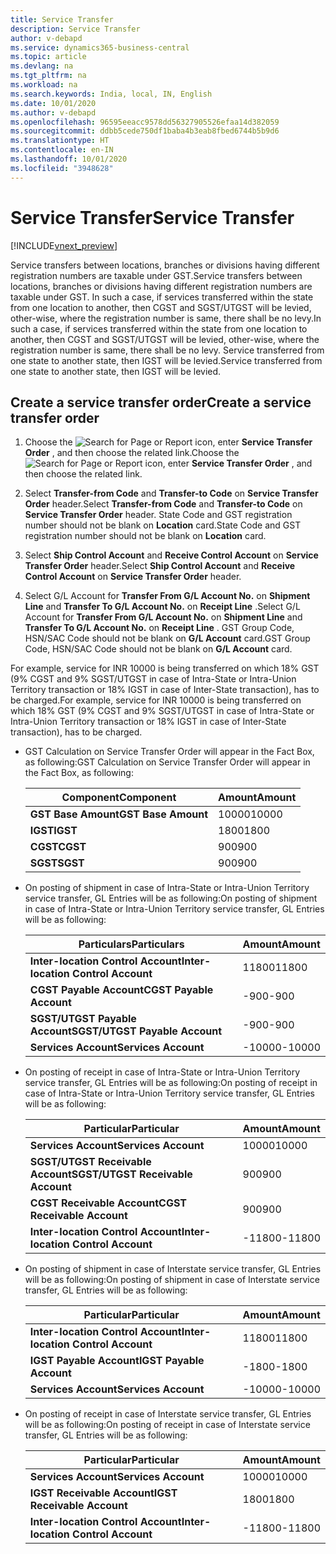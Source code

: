 ```yaml
---
title: Service Transfer
description: Service Transfer
author: v-debapd
ms.service: dynamics365-business-central
ms.topic: article
ms.devlang: na
ms.tgt_pltfrm: na
ms.workload: na
ms.search.keywords: India, local, IN, English
ms.date: 10/01/2020
ms.author: v-debapd
ms.openlocfilehash: 96595eeacc9578dd56327905526efaa14d382059
ms.sourcegitcommit: ddbb5cede750df1baba4b3eab8fbed6744b5b9d6
ms.translationtype: HT
ms.contentlocale: en-IN
ms.lasthandoff: 10/01/2020
ms.locfileid: "3948628"
---
```

# <a name="service-transfer"></a><span data-ttu-id="67148-103">Service Transfer</span><span class="sxs-lookup"><span data-stu-id="67148-103">Service Transfer</span></span>

[!INCLUDE[vnext_preview](../../includes/vnext_preview.md)]

<span data-ttu-id="67148-104">Service transfers between locations, branches or divisions having different registration numbers are taxable under GST.</span><span class="sxs-lookup"><span data-stu-id="67148-104">Service transfers between locations, branches or divisions having different registration numbers are taxable under GST.</span></span> <span data-ttu-id="67148-105">In such a case, if services transferred within the state from one location to another, then CGST and SGST/UTGST will be levied, other-wise, where the registration number is same, there shall be no levy.</span><span class="sxs-lookup"><span data-stu-id="67148-105">In such a case, if services transferred within the state from one location to another, then CGST and SGST/UTGST will be levied, other-wise, where the registration number is same, there shall be no levy.</span></span> <span data-ttu-id="67148-106">Service transferred from one state to another state, then IGST will be levied.</span><span class="sxs-lookup"><span data-stu-id="67148-106">Service transferred from one state to another state, then IGST will be levied.</span></span>

## <a name="create-a-service-transfer-order"></a><span data-ttu-id="67148-107">Create a service transfer order</span><span class="sxs-lookup"><span data-stu-id="67148-107">Create a service transfer order</span></span>

1. <span data-ttu-id="67148-108">Choose the ![Search for Page or Report](image/search_small.png "Search for Page or Report icon") icon, enter **Service Transfer Order** , and then choose the related link.</span><span class="sxs-lookup"><span data-stu-id="67148-108">Choose the ![Search for Page or Report](image/search_small.png "Search for Page or Report icon") icon, enter **Service Transfer Order** , and then choose the related link.</span></span> 
2. <span data-ttu-id="67148-109">Select **Transfer-from Code** and **Transfer-to Code** on **Service Transfer Order** header.</span><span class="sxs-lookup"><span data-stu-id="67148-109">Select **Transfer-from Code** and **Transfer-to Code** on **Service Transfer Order** header.</span></span> <span data-ttu-id="67148-110">State Code and GST registration number should not be blank on **Location** card.</span><span class="sxs-lookup"><span data-stu-id="67148-110">State Code and GST registration number should not be blank on **Location** card.</span></span>
3. <span data-ttu-id="67148-111">Select **Ship Control Account** and **Receive Control Account** on **Service Transfer Order** header.</span><span class="sxs-lookup"><span data-stu-id="67148-111">Select **Ship Control Account** and **Receive Control Account** on **Service Transfer Order** header.</span></span>

4. <span data-ttu-id="67148-112">Select G/L Account for **Transfer From G/L Account No.** on **Shipment Line** and **Transfer To G/L Account No.** on **Receipt Line** .</span><span class="sxs-lookup"><span data-stu-id="67148-112">Select G/L Account for **Transfer From G/L Account No.** on **Shipment Line** and **Transfer To G/L Account No.** on **Receipt Line** .</span></span> <span data-ttu-id="67148-113">GST Group Code, HSN/SAC Code should not be blank on **G/L Account** card.</span><span class="sxs-lookup"><span data-stu-id="67148-113">GST Group Code, HSN/SAC Code should not be blank on **G/L Account** card.</span></span>

<span data-ttu-id="67148-114">For example, service for INR 10000 is being transferred on which 18% GST (9% CGST and 9% SGST/UTGST in case of Intra-State or Intra-Union Territory transaction or 18% IGST in case of Inter-State transaction), has to be charged.</span><span class="sxs-lookup"><span data-stu-id="67148-114">For example, service for INR 10000 is being transferred on which 18% GST (9% CGST and 9% SGST/UTGST in case of Intra-State or Intra-Union Territory transaction or 18% IGST in case of Inter-State transaction), has to be charged.</span></span>

- <span data-ttu-id="67148-115">GST Calculation on Service Transfer Order will appear in the Fact Box, as following:</span><span class="sxs-lookup"><span data-stu-id="67148-115">GST Calculation on Service Transfer Order will appear in the Fact Box, as following:</span></span>
    
    |<span data-ttu-id="67148-116">Component</span><span class="sxs-lookup"><span data-stu-id="67148-116">Component</span></span>|<span data-ttu-id="67148-117">Amount</span><span class="sxs-lookup"><span data-stu-id="67148-117">Amount</span></span>|
    |----------------------------------|---------------------------------------|  
    |<span data-ttu-id="67148-118">**GST Base Amount**</span><span class="sxs-lookup"><span data-stu-id="67148-118">**GST Base Amount**</span></span>|<span data-ttu-id="67148-119">10000</span><span class="sxs-lookup"><span data-stu-id="67148-119">10000</span></span>|  
    |<span data-ttu-id="67148-120">**IGST**</span><span class="sxs-lookup"><span data-stu-id="67148-120">**IGST**</span></span>|<span data-ttu-id="67148-121">1800</span><span class="sxs-lookup"><span data-stu-id="67148-121">1800</span></span>|
    |<span data-ttu-id="67148-122">**CGST**</span><span class="sxs-lookup"><span data-stu-id="67148-122">**CGST**</span></span>|<span data-ttu-id="67148-123">900</span><span class="sxs-lookup"><span data-stu-id="67148-123">900</span></span>| 
    |<span data-ttu-id="67148-124">**SGST**</span><span class="sxs-lookup"><span data-stu-id="67148-124">**SGST**</span></span>|<span data-ttu-id="67148-125">900</span><span class="sxs-lookup"><span data-stu-id="67148-125">900</span></span>|

- <span data-ttu-id="67148-126">On posting of shipment in case of Intra-State or Intra-Union Territory service transfer, GL Entries will be as following:</span><span class="sxs-lookup"><span data-stu-id="67148-126">On posting of shipment in case of Intra-State or Intra-Union Territory service transfer, GL Entries will be as following:</span></span>

    |<span data-ttu-id="67148-127">Particulars</span><span class="sxs-lookup"><span data-stu-id="67148-127">Particulars</span></span>|<span data-ttu-id="67148-128">Amount</span><span class="sxs-lookup"><span data-stu-id="67148-128">Amount</span></span>|
    |----------------------------------|---------------------------------------|  
    |<span data-ttu-id="67148-129">**Inter-location Control Account**</span><span class="sxs-lookup"><span data-stu-id="67148-129">**Inter-location Control Account**</span></span>|<span data-ttu-id="67148-130">11800</span><span class="sxs-lookup"><span data-stu-id="67148-130">11800</span></span>|
    |<span data-ttu-id="67148-131">**CGST Payable Account**</span><span class="sxs-lookup"><span data-stu-id="67148-131">**CGST Payable Account**</span></span>|<span data-ttu-id="67148-132">-900</span><span class="sxs-lookup"><span data-stu-id="67148-132">-900</span></span>|
    |<span data-ttu-id="67148-133">**SGST/UTGST Payable Account**</span><span class="sxs-lookup"><span data-stu-id="67148-133">**SGST/UTGST Payable Account**</span></span>|<span data-ttu-id="67148-134">-900</span><span class="sxs-lookup"><span data-stu-id="67148-134">-900</span></span>|
    |<span data-ttu-id="67148-135">**Services Account**</span><span class="sxs-lookup"><span data-stu-id="67148-135">**Services Account**</span></span>|<span data-ttu-id="67148-136">-10000</span><span class="sxs-lookup"><span data-stu-id="67148-136">-10000</span></span>|

- <span data-ttu-id="67148-137">On posting of receipt in case of Intra-State or Intra-Union Territory service transfer, GL Entries will be as following:</span><span class="sxs-lookup"><span data-stu-id="67148-137">On posting of receipt in case of Intra-State or Intra-Union Territory service transfer, GL Entries will be as following:</span></span>
    
    |<span data-ttu-id="67148-138">Particular</span><span class="sxs-lookup"><span data-stu-id="67148-138">Particular</span></span>|<span data-ttu-id="67148-139">Amount</span><span class="sxs-lookup"><span data-stu-id="67148-139">Amount</span></span>|
    |----------------------------------|---------------------------------------|  
    |<span data-ttu-id="67148-140">**Services Account**</span><span class="sxs-lookup"><span data-stu-id="67148-140">**Services Account**</span></span>|<span data-ttu-id="67148-141">10000</span><span class="sxs-lookup"><span data-stu-id="67148-141">10000</span></span>|  
    |<span data-ttu-id="67148-142">**SGST/UTGST Receivable Account**</span><span class="sxs-lookup"><span data-stu-id="67148-142">**SGST/UTGST Receivable Account**</span></span>|<span data-ttu-id="67148-143">900</span><span class="sxs-lookup"><span data-stu-id="67148-143">900</span></span>|  
    |<span data-ttu-id="67148-144">**CGST Receivable Account**</span><span class="sxs-lookup"><span data-stu-id="67148-144">**CGST Receivable Account**</span></span>|<span data-ttu-id="67148-145">900</span><span class="sxs-lookup"><span data-stu-id="67148-145">900</span></span>|
    |<span data-ttu-id="67148-146">**Inter-location Control Account**</span><span class="sxs-lookup"><span data-stu-id="67148-146">**Inter-location Control Account**</span></span>|<span data-ttu-id="67148-147">-11800</span><span class="sxs-lookup"><span data-stu-id="67148-147">-11800</span></span>|

- <span data-ttu-id="67148-148">On posting of shipment in case of Interstate service transfer, GL Entries will be as following:</span><span class="sxs-lookup"><span data-stu-id="67148-148">On posting of shipment in case of Interstate service transfer, GL Entries will be as following:</span></span>
    
    |<span data-ttu-id="67148-149">Particular</span><span class="sxs-lookup"><span data-stu-id="67148-149">Particular</span></span>|<span data-ttu-id="67148-150">Amount</span><span class="sxs-lookup"><span data-stu-id="67148-150">Amount</span></span>|
    |----------------------------------|---------------------------------------|  
    |<span data-ttu-id="67148-151">**Inter-location Control Account**</span><span class="sxs-lookup"><span data-stu-id="67148-151">**Inter-location Control Account**</span></span>|<span data-ttu-id="67148-152">11800</span><span class="sxs-lookup"><span data-stu-id="67148-152">11800</span></span>|
    |<span data-ttu-id="67148-153">**IGST Payable Account**</span><span class="sxs-lookup"><span data-stu-id="67148-153">**IGST Payable Account**</span></span>|<span data-ttu-id="67148-154">-1800</span><span class="sxs-lookup"><span data-stu-id="67148-154">-1800</span></span>|
    |<span data-ttu-id="67148-155">**Services Account**</span><span class="sxs-lookup"><span data-stu-id="67148-155">**Services Account**</span></span>|<span data-ttu-id="67148-156">-10000</span><span class="sxs-lookup"><span data-stu-id="67148-156">-10000</span></span>|

- <span data-ttu-id="67148-157">On posting of receipt in case of Interstate service transfer, GL Entries will be as following:</span><span class="sxs-lookup"><span data-stu-id="67148-157">On posting of receipt in case of Interstate service transfer, GL Entries will be as following:</span></span>
    
    |<span data-ttu-id="67148-158">Particular</span><span class="sxs-lookup"><span data-stu-id="67148-158">Particular</span></span>|<span data-ttu-id="67148-159">Amount</span><span class="sxs-lookup"><span data-stu-id="67148-159">Amount</span></span>|
    |----------------------------------|---------------------------------------|  
    |<span data-ttu-id="67148-160">**Services Account**</span><span class="sxs-lookup"><span data-stu-id="67148-160">**Services Account**</span></span>|<span data-ttu-id="67148-161">10000</span><span class="sxs-lookup"><span data-stu-id="67148-161">10000</span></span>|
    |<span data-ttu-id="67148-162">**IGST Receivable Account**</span><span class="sxs-lookup"><span data-stu-id="67148-162">**IGST Receivable Account**</span></span>|<span data-ttu-id="67148-163">1800</span><span class="sxs-lookup"><span data-stu-id="67148-163">1800</span></span>|
    |<span data-ttu-id="67148-164">**Inter-location Control Account**</span><span class="sxs-lookup"><span data-stu-id="67148-164">**Inter-location Control Account**</span></span>|<span data-ttu-id="67148-165">-11800</span><span class="sxs-lookup"><span data-stu-id="67148-165">-11800</span></span>|






































